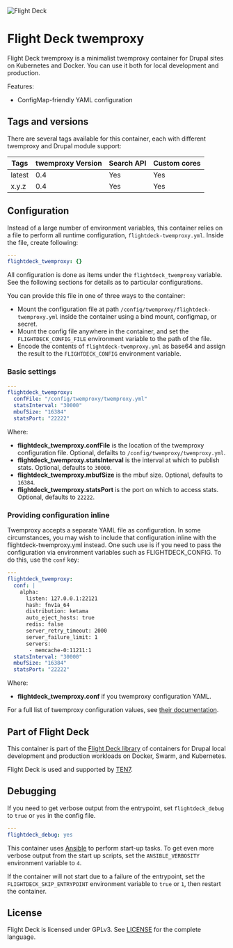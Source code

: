 ![Flight Deck](https://raw.githubusercontent.com/ten7/flight-deck/master/flightdeck-logo.png)

# Flight Deck twemproxy

Flight Deck twemproxy is a minimalist twemproxy container for Drupal sites on Kubernetes and Docker. You can use it both for local development and production.

Features:
* ConfigMap-friendly YAML configuration
## Tags and versions

There are several tags available for this container, each with different twemproxy and Drupal module support:

| Tags | twemproxy Version | Search API | Custom cores |
| ---- | ------------ | ---------- | ------------ |
| latest | 0.4 | Yes | Yes |
| x.y.z | 0.4 | Yes | Yes |


## Configuration

Instead of a large number of environment variables, this container relies on a file to perform all runtime configuration, `flightdeck-twemproxy.yml`. Inside the file, create following:

```yaml
---
flightdeck_twemproxy: {}
```

All configuration is done as items under the `flightdeck_twemproxy` variable. See the following sections for details as to particular configurations.

You can provide this file in one of three ways to the container:

* Mount the configuration file at path `/config/twemproxy/flightdeck-twemproxy.yml` inside the container using a bind mount, configmap, or secret.
* Mount the config file anywhere in the container, and set the `FLIGHTDECK_CONFIG_FILE` environment variable to the path of the file.
* Encode the contents of `flightdeck-twemproxy.yml` as base64 and assign the result to the `FLIGHTDECK_CONFIG` environment variable.

### Basic settings

```yaml
---
flightdeck_twemproxy:
  confFile: "/config/twemproxy/twemproxy.yml"
  statsInterval: "30000"
  mbufSize: "16384"
  statsPort: "22222"
```

Where:
* **flightdeck_twemproxy.confFile** is the location of the twemproxy configuration file. Optional, defailts to `/config/twemproxy/twemproxy.yml`.
* **flightdeck_twemproxy.statsInterval** is the interval at which to publish stats. Optional, defaults to `30000`.
* **flightdeck_twemproxy.mbufSize** is the mbuf size. Optional, defaults to `16384`.
* **flightdeck_twemproxy.statsPort** is the port on which to access stats. Optional, defaults to `22222`.

### Providing configuration inline

Twemproxy accepts a separate YAML file as configuration. In some circumstances, you may wish to include that configuration inline with the flightdeck-twemproxy.yml instead. One such use is if you need to pass the configuration via environment variables such as FLIGHTDECK_CONFIG. To do this, use the `conf` key:

```yaml
---
flightdeck_twemproxy:
  conf: |
    alpha:
      listen: 127.0.0.1:22121
      hash: fnv1a_64
      distribution: ketama
      auto_eject_hosts: true
      redis: false
      server_retry_timeout: 2000
      server_failure_limit: 1
      servers:
       - memcache-0:11211:1
  statsInterval: "30000"
  mbufSize: "16384"
  statsPort: "22222"
```

Where:
* **flightdeck_twemproxy.conf** if you twemproxy configuration YAML.

For a full list of twemproxy configuration values, see [their documentation](https://github.com/twitter/twemproxy).

## Part of Flight Deck

This container is part of the [Flight Deck library](https://github.com/ten7/flight-deck) of containers for Drupal local development and production workloads on Docker, Swarm, and Kubernetes.

Flight Deck is used and supported by [TEN7](https://ten7.com/).

## Debugging

If you need to get verbose output from the entrypoint, set `flightdeck_debug` to `true` or `yes` in the config file.

```yaml
---
flightdeck_debug: yes
```

This container uses [Ansible](https://www.ansible.com/) to perform start-up tasks. To get even more verbose output from the start up scripts, set the `ANSIBLE_VERBOSITY` environment variable to `4`.

If the container will not start due to a failure of the entrypoint, set the `FLIGHTDECK_SKIP_ENTRYPOINT` environment variable to `true` or `1`, then restart the container.

## License

Flight Deck is licensed under GPLv3. See [LICENSE](https://raw.githubusercontent.com/ten7/flight-deck/master/LICENSE) for the complete language.
